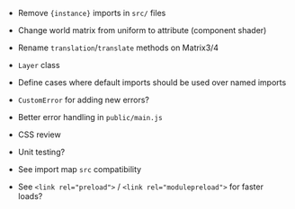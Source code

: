 - Remove `{instance}` imports in `src/` files
- Change world matrix from uniform to attribute (component shader)
- Rename `translation`/`translate` methods on Matrix3/4
- `Layer` class
- Define cases where default imports should be used over named imports
- `CustomError` for adding new errors?
- Better error handling in `public/main.js`
- CSS review
- Unit testing?

- See import map `src` compatibility
- See `<link rel="preload">` / `<link rel="modulepreload">` for faster loads?